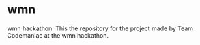 # wmn
wmn hackathon.
This the repository for the project made by Team Codemaniac at the wmn hackathon.
